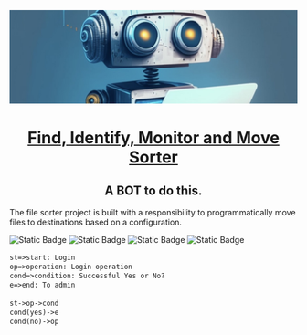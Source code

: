 ![](images/fw_bot_bck.jpeg)

<h1><center><u>Find, Identify, Monitor and Move Sorter</u></center></h1>
<h2><center>A BOT to do this.</center></h2>
<section>
The file sorter project is built with a responsibility to programmatically move files to destinations
based on a configuration.
</section>

![Static Badge](https://img.shields.io/badge/python-%3E%3Dv3.10-blue)
![Static Badge](https://img.shields.io/badge/dependencies-up_to_date-green)
![Static Badge](https://img.shields.io/badge/dist-download-pink)
![Static Badge](https://img.shields.io/badge/release-v1.0.0-purple)

```flow
st=>start: Login
op=>operation: Login operation
cond=>condition: Successful Yes or No?
e=>end: To admin

st->op->cond
cond(yes)->e
cond(no)->op
```
